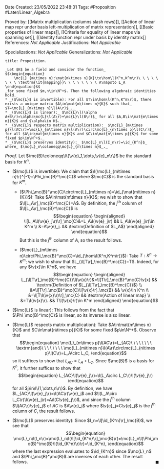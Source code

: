 <div class="topSpace"></div>

Date Created: 23/05/2022 23:48:31
Tags: #Proposition #Later/Linear_Algebra

Proved by: [[Matrix multiplication (columns slash rows)]], [[Action of linear map repr under basis left-multiplication of matrix representation]], [[Basic properties of linear maps]], [[Criteria for equality of linear maps via spanning set]], [[Identity function repr under basis by identity matrix]]
References: _Not Applicable_
Justifications: _Not Applicable_

Specializations: _Not Applicable_
Generalizations: _Not Applicable_

``` ad-Proposition
title: Proposition.

_Let $K$ be a field and consider the function_
$$\begin{equation}
    \mc{L}_{m\times n}:\mat{m\times n}{K}\to\hom\l(K^n,K^m\r)\ \ \ \ \ \ \ \ \textrm{\it{mapping}}\ \ \ \ \ \ \ \ A\mapsto L_A
\end{equation}$$
_for some fixed $m,n\in\N^+$. Then the following algebraic identities hold._
* _($\mc{L}$ is invertible): For all $T\in\hom\l(K^n,K^m\r)$, there exists a unique matrix $A\in\mat{m\times n}{K}$ such that_ $T=\mc{L}_{m\times n}\l(A\r)$_._
* _($\mc{L}$ is linear):_ $\mc{L}\l(\alpha A+B\r)=\alpha\mc{L}\l(A\r)+\mc{L}\l(B\r)$_ for all $A,B\in\mat{m\times n}{K}$ and $\alpha\in K$._
* _($\mc{L}$ respects matrix multiplication):_ $\mc{L}_{m\times p}\l(AC\r)=\mc{L}_{m\times n}\l(A\r)\circ\mc{L}_{n\times p}\l(C\r)$_ for all $A\in\mat{m\times n}{K}$ and $C\in\mat{n\times p}{K}$ for some fixed $p\in\N^+$._
* _($\mc{L}$ preserves identity):_ $\mc{L}_n\l(I_n\r)=\id_{K^n}$_ where_ $\mc{L}_n\coloneqq\mc{L}_{n\times n}$_._

```

_Proof_. Let $\mc{B}\coloneqq\l\{\v{e}_1,\dots,\v{e}_n\r\}$ be the standard basis for $K^n$.
* ($\mc{L}$ is invertible): We claim that $\l(\mc{L}_{m\times n}\r)^{-1}=\Phi_\mc{B}^\mc{C}$ where $\mc{C}$ is the standard basis for $K^m$.
  * ($\Phi_\mc{B}^\mc{C}\circ\mc{L}_{m\times n}=\id_{\mat{m\times n}{K}}$): Take $A\in\mat{m\times n}{K}$; we wish to show that $\l[L_A\r]_\mc{B}^\mc{C}=A$. By definition, the $j^\textrm{th}$ column of $\l[L_A\r]_\mc{B}^\mc{C}$ is
$$\begin{equation}
    \begin{aligned}
        \l[L_A\l(\v{e}_j\r)\r]_\mc{C}&=L_A\l(\v{e}_j\r) && L_A\l(\v{e}_j\r)\in K^m \\
        &=A\v{e}_j. && \textrm{Definition of $L_A$}
    \end{aligned}
\end{equation}$$
  But this is the $j^\textrm{th}$ column of $A$, so the result follows.

  * ($\mc{L}_{m\times n}\circ\Phi_\mc{B}^\mc{C}=\id_{\hom\l(K^n,K^m\r)}$): Take $T:K^n\to K^m$; we wish to show that $L_{\l[T\r]_\mc{B}^\mc{C}}=T$. Indeed, for any $\v{x}\in K^n$, we have
$$\begin{equation}
    \begin{aligned}
        L_{\l[T\r]_\mc{B}^\mc{C}}\l(\v{x}\r)&=\l[T\r]_\mc{B}^\mc{C}\v{x} && \textrm{Definition of $L_{\l[T\r]_\mc{B}^\mc{C}}$} \\
        &=\l[T\r]_\mc{B}^\mc{C}\l[\v{x}\r]_\mc{B} && \v{x}\in K^n \\
        &=\l[T\l(\v{x}\r)\r]_\mc{C} && \textrm{Action of linear map} \\
        &=T\l(\v{x}\r). && T\l(\v{x}\r)\in K^m
    \end{aligned}
\end{equation}$$

* ($\mc{L}$ is linear): This follows from the fact that $\Phi_\mc{B}^\mc{C}$ is linear, so its inverse is also linear.
* ($\mc{L}$ respects matrix multiplication): Take $A\in\mat{m\times n}{K}$ and $C\in\mat{n\times p}{K}$ for some fixed $p\in\N^+$. Observe that
$$\begin{equation}
    \mc{L}_{m\times p}\l(AC\r)=L_{AC}\ \ \ \ \ \ \ \ \textrm{and}\ \ \ \ \ \ \ \ \mc{L}_{m\times n}\l(A\r)\circ\mc{L}_{n\times p}\l(C\r)=L_A\circ L_C,
\end{equation}$$
so it suffices to show that $L_{AC}=L_A\circ L_C$. Since $\mc{B}$ is a basis for $K^n$, it further suffices to show that
$$\begin{equation}
    L_{AC}\l(\v{e}_j\r)=\l(L_A\circ L_C\r)\l(\v{e}_j\r)
\end{equation}$$
for all $j\in\l\{1,\dots,n\r\}$. By definition, we have $L_{AC}\l(\v{e}_j\r)=\l(AC\r)\v{e}_j$ and $\l(L_A\circ L_C\r)\l(\v{e}_j\r)=A\l(C\v{e}_j\r)$, and since the $j^\textrm{th}$ column $\l(AC\r)\v{e}_j$ of $AC$ is $A\v{c}_j$ where $\v{c}_j=C\v{e}_j$ is the $j^\textrm{th}$ column of $C$, the result follows.
* ($\mc{L}$ preserves identity): Since $I_n=\l[\id_{K^n}\r]_\mc{B}$, we see that
$$\begin{equation}
    \mc{L}_n\l(I_n\r)=\mc{L}_n\l(\l[\id_{K^n}\r]_\mc{B}\r)=\mc{L}_n\l(\Phi_\mc{B}^\mc{B}\l(\id_{K^n}\r)\r)=\id_{K^n},
\end{equation}$$
where the last expression evaluates to $\id_{K^n}$ since $\mc{L}_n$ and $\Phi_\mc{B}^\mc{B}$ are inverses of each other. The result follows.<span style="float:right;">$\blacksquare$</span>
